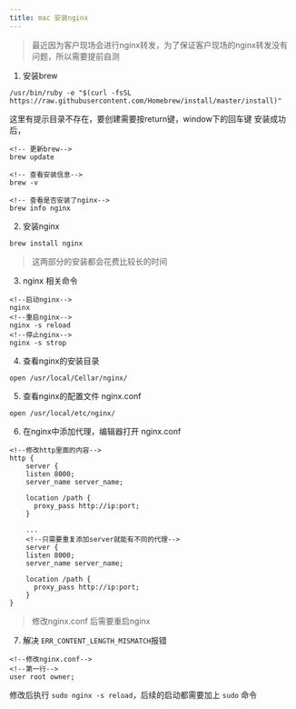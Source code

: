 ```yaml
---
title: mac 安装nginx
---
```



> 最近因为客户现场会进行nginx转发，为了保证客户现场的nginx转发没有问题，所以需要提前自测

1. 安装brew
```
/usr/bin/ruby -e "$(curl -fsSL https://raw.githubusercontent.com/Homebrew/install/master/install)" 
```
这里有提示目录不存在，要创建需要按return键，window下的回车键 安装成功后，
```
<!-- 更新brew-->
brew update

<!-- 查看安装信息-->
brew -v

<!-- 查看是否安装了nginx-->
brew info nginx 
```

2. 安装nginx
```
brew install nginx
```
> 这两部分的安装都会花费比较长的时间

3. nginx 相关命令
```
<!--启动nginx-->
nginx
<!--重启nginx-->
nginx -s reload
<!--停止nginx-->
nginx -s strop

```
4. 查看nginx的安装目录
```
open /usr/local/Cellar/nginx/
```
5. 查看nginx的配置文件 nginx.conf
```
open /usr/local/etc/nginx/
```

6. 在nginx中添加代理，编辑器打开 nginx.conf
```
<!--修改http里面的内容-->
http {
    server {
    listen 8000;
    server_name server_name;

    location /path {
      proxy_pass http://ip:port;
    }
    
    ...
    <!--只需要重复添加server就能有不同的代理-->
    server {
    listen 8000;
    server_name server_name;

    location /path {
      proxy_pass http://ip:port;
    }
}

```
> 修改nginx.conf 后需要重启nginx

7. 解决 `ERR_CONTENT_LENGTH_MISMATCH`报错
```
<!--修改nginx.conf-->
<!--第一行-->
user root owner;
```
修改后执行 `sudo nginx -s reload`，后续的启动都需要加上 `sudo` 命令